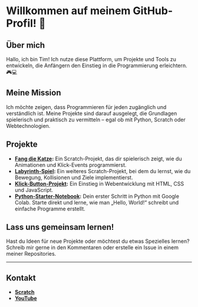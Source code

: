 # Willkommen auf meinem GitHub-Profil! 👋

## Über mich
Hallo, ich bin Tim! Ich nutze diese Plattform, um Projekte und Tools zu entwickeln, die Anfängern den Einstieg in die Programmierung erleichtern. 🎮💻

## Meine Mission
Ich möchte zeigen, dass Programmieren für jeden zugänglich und verständlich ist. Meine Projekte sind darauf ausgelegt, die Grundlagen spielerisch und praktisch zu vermitteln – egal ob mit Python, Scratch oder Webtechnologien.

## Projekte
- **[Fang die Katze](https://scratch.mit.edu/projects/1115515319):** Ein Scratch-Projekt, das dir spielerisch zeigt, wie du Animationen und Klick-Events programmierst.
- **[Labyrinth-Spiel](https://scratch.mit.edu/projects/1115114098):** Ein weiteres Scratch-Projekt, bei dem du lernst, wie du Bewegung, Kollisionen und Ziele implementierst.
- **[Klick-Button-Projekt](https://github.com/FoehrsWorks/Klick-Button):** Ein Einstieg in Webentwicklung mit HTML, CSS und JavaScript.
- **[Python-Starter-Notebook](https://colab.research.google.com/drive/18TT3PXkO45em9Frm_2_2z0auiFSmGXCq?usp=sharing):** Dein erster Schritt in Python mit Google Colab. Starte direkt und lerne, wie man „Hello, World!“ schreibt und einfache Programme erstellt.

## Lass uns gemeinsam lernen!
Hast du Ideen für neue Projekte oder möchtest du etwas Spezielles lernen? Schreib mir gerne in den Kommentaren oder erstelle ein Issue in einem meiner Repositories.

---

## Kontakt
- [**Scratch**](https://scratch.mit.edu/users/FoehrsWorks)
- [**YouTube**](https://www.youtube.com/@F%C3%B6hrsWorks)
